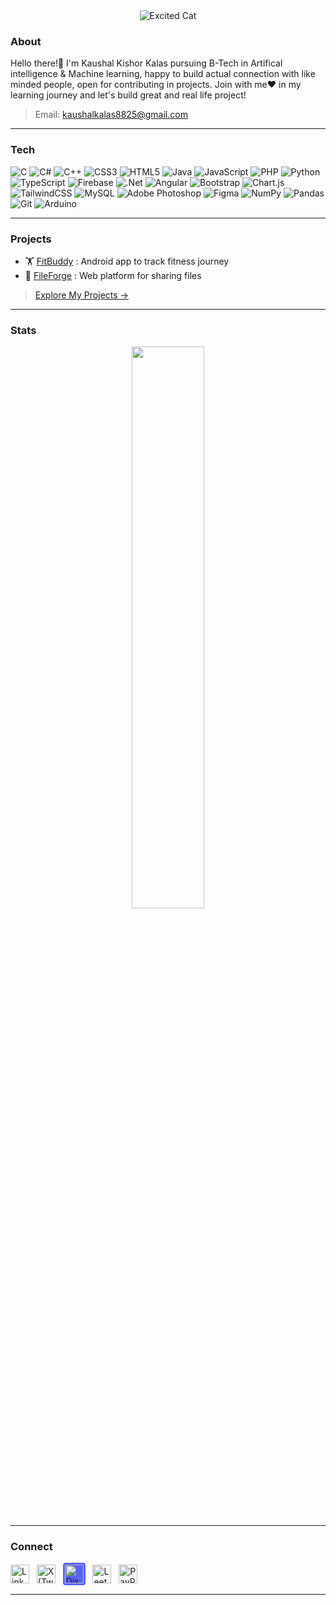 <!-- Retro GitHub Profile README for Kaushal Kalas -->

<div align="center">
<img src="https://media0.giphy.com/media/v1.Y2lkPTc5MGI3NjExbmM0ajVqejNzbjVuMXprdDdkeXVsYnRyeDQ2YWpiaTdpM3BrZ292eCZlcD12MV9pbnRlcm5hbF9naWZfYnlfaWQmY3Q9Zw/G3dGV4JKp12ko/giphy.gifhttps://media0.giphy.com/media/v1.Y2lkPTc5MGI3NjExbmM0ajVqejNzbjVuMXprdDdkeXVsYnRyeDQ2YWpiaTdpM3BrZ292eCZlcD12MV9pbnRlcm5hbF9naWZfYnlfaWQmY3Q9Zw/G3dGV4JKp12ko/giphy.gif" alt="Excited Cat">
</div>



### About

Hello there!👋 I'm Kaushal Kishor Kalas pursuing B-Tech in Artifical intelligence & Machine learning, happy to build actual connection with like minded people, open for contributing in projects. Join with me❤️ in my learning journey and let's build great and real life project! 
> Email: kaushalkalas8825@gmail.com

---

### Tech

![C](https://img.shields.io/badge/c-%2300599C.svg?style=flat&logo=c&logoColor=white) ![C#](https://img.shields.io/badge/c%23-%23239120.svg?style=flat&logo=csharp&logoColor=white) ![C++](https://img.shields.io/badge/c++-%2300599C.svg?style=flat&logo=c%2B%2B&logoColor=white) ![CSS3](https://img.shields.io/badge/css3-%231572B6.svg?style=flat&logo=css3&logoColor=white) ![HTML5](https://img.shields.io/badge/html5-%23E34F26.svg?style=flat&logo=html5&logoColor=white) ![Java](https://img.shields.io/badge/java-%23ED8B00.svg?style=flat&logo=openjdk&logoColor=white) ![JavaScript](https://img.shields.io/badge/javascript-%23323330.svg?style=flat&logo=javascript&logoColor=%23F7DF1E) ![PHP](https://img.shields.io/badge/php-%23777BB4.svg?style=flat&logo=php&logoColor=white) ![Python](https://img.shields.io/badge/python-3670A0?style=flat&logo=python&logoColor=ffdd54) ![TypeScript](https://img.shields.io/badge/typescript-%23007ACC.svg?style=flat&logo=typescript&logoColor=white) ![Firebase](https://img.shields.io/badge/firebase-%23039BE5.svg?style=flat&logo=firebase) ![.Net](https://img.shields.io/badge/.NET-5C2D91?style=flat&logo=.net&logoColor=white) ![Angular](https://img.shields.io/badge/angular-%23DD0031.svg?style=flat&logo=angular&logoColor=white) ![Bootstrap](https://img.shields.io/badge/bootstrap-%238511FA.svg?style=flat&logo=bootstrap&logoColor=white) ![Chart.js](https://img.shields.io/badge/chart.js-F5788D.svg?style=flat&logo=chart.js&logoColor=white) ![TailwindCSS](https://img.shields.io/badge/tailwindcss-%2338B2AC.svg?style=flat&logo=tailwind-css&logoColor=white) ![MySQL](https://img.shields.io/badge/mysql-4479A1.svg?style=flat&logo=mysql&logoColor=white) ![Adobe Photoshop](https://img.shields.io/badge/adobe%20photoshop-%2331A8FF.svg?style=flat&logo=adobe%20photoshop&logoColor=white) ![Figma](https://img.shields.io/badge/figma-%23F24E1E.svg?style=flat&logo=figma&logoColor=white) ![NumPy](https://img.shields.io/badge/numpy-%23013243.svg?style=flat&logo=numpy&logoColor=white) ![Pandas](https://img.shields.io/badge/pandas-%23150458.svg?style=flat&logo=pandas&logoColor=white) ![Git](https://img.shields.io/badge/git-%23F05033.svg?style=flat&logo=git&logoColor=white) ![Arduino](https://img.shields.io/badge/-Arduino-00979D?style=flat&logo=Arduino&logoColor=white)

---

### Projects

- 🏋️ [FitBuddy](https://github.com/kaushalkalas-awesome/FitBuddy-ANDROID) : Android app to track fitness journey 
- 📂 [FileForge](https://github.com/kaushalkalas-awesome/Filesharing-PHP) : Web platform for sharing files


> [Explore My Projects →](https://github.com/kaushalkalas-awesome?tab=repositories)

---

### Stats

<p align="center">
  <img src="https://github-readme-stats.vercel.app/api?username=kaushalkalas-awesome&theme=dark&show_icons=true&hide_border=true" width="48%" />
</p>

---

### Connect

<!-- LinkedIn (Blue) | Twitter (Black) | Discord (Blurple) | LeetCode (Orange) | PayPal (Blue) -->
[<img src="https://cdn.jsdelivr.net/gh/devicons/devicon@latest/icons/linkedin/linkedin-original.svg" width="30" alt="LinkedIn">](https://linkedin.com/in/kaushalkalas) &nbsp;
[<img src="https://cdn.simpleicons.org/x/000000" width="30" alt="X (Twitter)">](https://twitter.com/kaushal_0725) &nbsp;
[<img src="https://cdn.simpleicons.org/discord/5865F2" width="30" alt="Discord" style="background:#5865F2;padding:3px;border-radius:4px">](https://discord.com/users/996392882653114399) &nbsp;
[<img src="https://cdn.simpleicons.org/leetcode/FFA116" width="30" alt="LeetCode">](https://leetcode.com/u/kaushalkalas8825/) &nbsp;
[<img src="https://cdn.simpleicons.org/paypal/00457C" width="30" alt="PayPal">](https://paypal.com/KaushalKalasIN)


---
